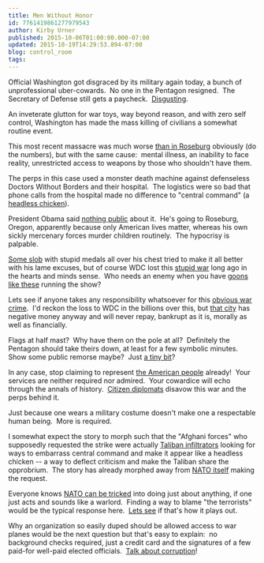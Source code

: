 ```yaml
---
title: Men Without Honor
id: 7761419861277979543
author: Kirby Urner
published: 2015-10-06T01:00:00.000-07:00
updated: 2015-10-19T14:29:53.894-07:00
blog: control_room
tags: 
---
```


Official Washington got disgraced by its military again today, a bunch of unprofessional uber-cowards.  No one in the Pentagon resigned.  The Secretary of Defense still gets a paycheck.  [Disgusting](https://www.washingtonpost.com/world/afghan-official-hospital-in-airstrike-was-a-taliban-base/2015/10/04/8638af58-6a47-11e5-bdb6-6861f4521205_story.html). 

An inveterate glutton for war toys, way beyond reason, and with zero self control, Washington has made the mass killing of civilians a somewhat routine event.

This most recent massacre was much worse [than in Roseburg](http://mybizmo.blogspot.com/2015/10/more-on-gun-control.html) obviously (do the numbers), but with the same cause:  mental illness, an inability to face reality, unrestricted access to weapons by those who shouldn't have them.

The perps in this case used a monster death machine against defenseless Doctors Without Borders and their hospital.  The logistics were so bad that phone calls from the hospital made no difference to "central command" (a [headless chicken](http://worldgame.blogspot.com/2005/02/memorandom-fs-4702.html)).

President Obama said [nothing public](http://mybizmo.blogspot.com/2015/10/truisms.html) about it.  He's going to Roseburg, Oregon, apparently because only American lives matter, whereas his own sickly mercenary forces murder children routinely.  The hypocrisy is palpable.

[Some slob](http://www.bbc.com/news/34461462) with stupid medals all over his chest tried to make it all better with his lame excuses, but of course WDC lost this [stupid war](http://worldgame.blogspot.com/2013/11/a-khan-at-thirsters.html) long ago in the hearts and minds sense.  Who needs an enemy when you have [goons like these](http://worldgame.blogspot.com/2015/07/comments-on-news.html) running the show?

Lets see if anyone takes any responsibility whatsoever for this [obvious war crime](http://www.bbc.com/news/world-asia-34462538).  I'd reckon the loss to WDC in the billions over this, but [that city](http://controlroom.blogspot.com/2013/08/city-of-morons.html) has negative money anyway and will never repay, bankrupt as it is, morally as well as financially.

Flags at half mast?  Why have them on the pole at all?  Definitely the Pentagon should take theirs down, at least for a few symbolic minutes.  Show some public remorse maybe?  Just [a tiny bit](http://www.bbc.com/news/world-us-canada-34471182)?

In any case, stop claiming to represent [the American people](http://mybizmo.blogspot.com/2006/03/why-we-fight-movie-review.html) already!  Your services are neither required nor admired.  Your cowardice will echo through the annals of history.  [Citizen diplomats](http://mybizmo.blogspot.com/2015/09/citizen-diplomacy.html) disavow this war and the perps behind it.

Just because one wears a military costume doesn't make one a respectable human being.  More is required.

I somewhat expect the story to morph such that the "Afghani forces" who supposedly requested the strike were actually [Taliban infiltrators](http://www.nytimes.com/2011/06/28/world/asia/28infiltrate.html?_r=0) looking for ways to embarrass central command and make it appear like a headless chicken -- a way to deflect criticism and make the Taliban share the opprobrium.  The story has already morphed away from [NATO itself](http://humanrightsinvestigations.org/2011/07/27/great-man-made-river-nato-bombs/) making the request.

Everyone knows [NATO can be tricked](http://www.nationalreview.com/feed/253774/nato-us-and-afghan-leaders-tricked-negotiating-taliban-impostor-greg-pollowitz) into doing just about anything, if one just acts and sounds like a warlord.  Finding a way to blame "the terrorists" would be the typical response here.  [Lets see](http://www.bbc.com/news/34461462) if that's how it plays out.

Why an organization so easily duped should be allowed access to war planes would be the next question but that's easy to explain:  no background checks required, just a credit card and the signatures of a few paid-for well-paid elected officials.  [Talk about corruption](http://worldgame.blogspot.com/2015/09/investigating-how-things-work.html)!